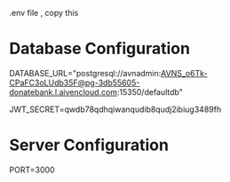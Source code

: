 .env file , copy this


# Database Configuration
DATABASE_URL="postgresql://avnadmin:AVNS_o6Tk-CPaFC3oLUdb35F@pg-3db55605-donatebank.l.aivencloud.com:15350/defaultdb"


JWT_SECRET=qwdb78qdhqiwanqudib8qudj2ibiug3489fh

# Server Configuration
PORT=3000
